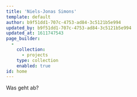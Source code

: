 ```yaml
---
title: 'Niels-Jonas Simons'
template: default
author: b9f51dd1-707c-4753-ad84-3c5121b5e994
updated_by: b9f51dd1-707c-4753-ad84-3c5121b5e994
updated_at: 1611747543
page_builder:
  -
    collection:
      - projects
    type: collection
    enabled: true
id: home
---
```

Was geht ab?
